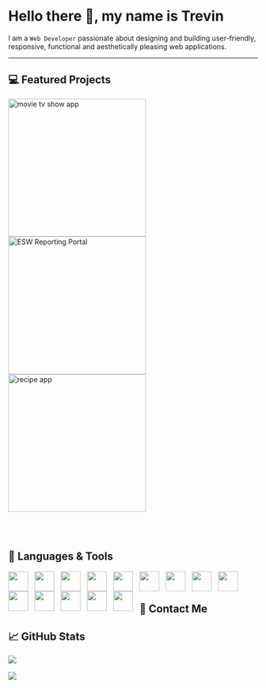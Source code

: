 # Hello there 👋, my name is Trevin

<p>I am a <code>Web Developer</code> passionate about designing and building user-friendly, responsive, functional and aesthetically pleasing web applications. </p>
<hr> 

## 💻 Featured Projects

<p align="left">
   <a href="https://github.com/trevinshu/movietvapp"><img width="278" src="https://denvercoder1-github-readme-stats.vercel.app/api/pin/?username=trevinshu&repo=movietvapp&title_color=70a5fd&icon_color=bf91f3&text_color=38bdae&bg_color=1a1b27&show_icons=false" alt="movie tv show app"/></a> 
   <a href="https://github.com/trevinshu/ESW-Reporting-Portal-Scrubbed"><img width="278" src="https://denvercoder1-github-readme-stats.vercel.app/api/pin/?username=trevinshu&repo=ESW-Reporting-Portal-Scrubbed&title_color=70a5fd&icon_color=bf91f3&text_color=38bdae&bg_color=1a1b27&show_icons=false" alt="ESW Reporting Portal" /></a> 
   <a href="https://github.com/trevinshu/recipeapp"><img width="278" src="https://denvercoder1-github-readme-stats.vercel.app/api/pin/?username=trevinshu&repo=recipeapp&title_color=70a5fd&icon_color=bf91f3&text_color=38bdae&bg_color=1a1b27&show_icons=false" alt="recipe app" /></a>
</p>
<br /> <br />

## 🧰 Languages & Tools
<p>
   <img align="left" width="40px" style="padding-right:10px;" src="https://cdn.jsdelivr.net/gh/devicons/devicon/icons/html5/html5-plain.svg" /> 
   <img align="left" width="40px" style="padding-right:10px;" src="https://cdn.jsdelivr.net/gh/devicons/devicon/icons/css3/css3-plain.svg" />  
   <img align="left" width="40px" style="padding-right:10px;" src="https://cdn.jsdelivr.net/gh/devicons/devicon/icons/javascript/javascript-plain.svg" /> 
   <img align="left" width="40px" style="padding-right:10px;" src="https://cdn.jsdelivr.net/gh/devicons/devicon/icons/sass/sass-original.svg" /> 
   <img align="left" width="40px" style="padding-right:10px;" src="https://cdn.jsdelivr.net/gh/devicons/devicon/icons/php/php-plain.svg" /> 
   <img align="left" width="40px" style="padding-right:10px;" src="https://cdn.jsdelivr.net/gh/devicons/devicon/icons/csharp/csharp-plain.svg" /> 
   <img align="left" width="40px" style="padding-right:10px;" src="https://cdn.jsdelivr.net/gh/devicons/devicon/icons/mysql/mysql-original-wordmark.svg" /> 
   <img align="left" width="40px" style="padding-right:10px;" src="https://cdn.jsdelivr.net/gh/devicons/devicon/icons/tailwindcss/tailwindcss-original-wordmark.svg" /> 
   <img align="left" width="40px" style="padding-right:10px;" src="https://cdn.jsdelivr.net/gh/devicons/devicon/icons/bootstrap/bootstrap-plain-wordmark.svg" /> 
   <img align="left" width="40px" style="padding-right:10px;" src="https://cdn.jsdelivr.net/gh/devicons/devicon/icons/npm/npm-original-wordmark.svg" /> 
   <img align="left" width="40px" style="padding-right:10px;" src="https://cdn.jsdelivr.net/gh/devicons/devicon/icons/git/git-original-wordmark.svg" /> 
   <img align="left" width="40px" style="padding-right:10px;" src="https://cdn.jsdelivr.net/gh/devicons/devicon/icons/github/github-original-wordmark.svg" /> 
   <img align="left" width="40px" style="padding-right:10px;" src="https://cdn.jsdelivr.net/gh/devicons/devicon/icons/vscode/vscode-original.svg" /> 
   <img align="left" width="40px" style="padding-right:10px;" src="https://cdn.jsdelivr.net/gh/devicons/devicon/icons/figma/figma-original.svg" /> 
 </p>
 
 <br /> <br />

## 📲 Contact Me

## 📈 GitHub Stats

<p align="left"> 
   <a href="https://github.com/DenverCoder1/github-readme-streak-stats">
      <img src="https://streak-stats.demolab.com?user=trevinshu&theme=tokyonight" style="margin-right:1rem;"/>
   </a> 
 <br><br>
   <a href="https://github.com/anuraghazra/github-readme-stats"> 
      <img src="https://github-readme-stats.vercel.app/api/top-langs/?username=trevinshu&layout=compact&theme=tokyonight"/>
   </a>
</p>
